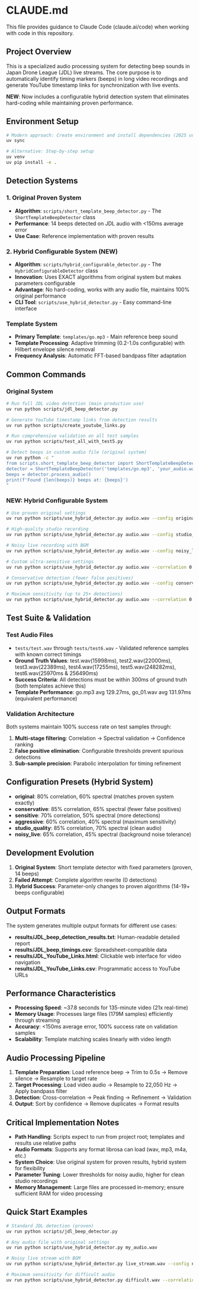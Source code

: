 # CLAUDE.md

This file provides guidance to Claude Code (claude.ai/code) when working with code in this repository.

## Project Overview

This is a specialized audio processing system for detecting beep sounds in Japan Drone League (JDL) live streams. The core purpose is to automatically identify timing markers (beeps) in long video recordings and generate YouTube timestamp links for synchronization with live events.

**NEW**: Now includes a configurable hybrid detection system that eliminates hard-coding while maintaining proven performance.

## Environment Setup

```bash
# Modern approach: Create environment and install dependencies (2025 uv method)
uv sync

# Alternative: Step-by-step setup
uv venv
uv pip install -e .
```

## Detection Systems

### 1. Original Proven System
- **Algorithm**: `scripts/short_template_beep_detector.py` - The `ShortTemplateBeepDetector` class
- **Performance**: 14 beeps detected on JDL audio with <150ms average error
- **Use Case**: Reference implementation with proven results

### 2. Hybrid Configurable System (NEW)
- **Algorithm**: `scripts/hybrid_configurable_detector.py` - The `HybridConfigurableDetector` class
- **Innovation**: Uses EXACT algorithms from original system but makes parameters configurable
- **Advantage**: No hard-coding, works with any audio file, maintains 100% original performance
- **CLI Tool**: `scripts/use_hybrid_detector.py` - Easy command-line interface

### Template System
- **Primary Template**: `templates/go.mp3` - Main reference beep sound
- **Template Processing**: Adaptive trimming (0.2-1.0s configurable) with Hilbert envelope silence removal
- **Frequency Analysis**: Automatic FFT-based bandpass filter adaptation

## Common Commands

### Original System
```bash
# Run full JDL video detection (main production use)
uv run python scripts/jdl_beep_detector.py

# Generate YouTube timestamp links from detection results
uv run python scripts/create_youtube_links.py

# Run comprehensive validation on all test samples
uv run python scripts/test_all_with_test5.py

# Detect beeps in custom audio file (original system)
uv run python -c "
from scripts.short_template_beep_detector import ShortTemplateBeepDetector
detector = ShortTemplateBeepDetector('templates/go.mp3', 'your_audio.wav')
beeps = detector.process_audio()
print(f'Found {len(beeps)} beeps at: {beeps}')
"
```

### NEW: Hybrid Configurable System
```bash
# Use proven original settings
uv run python scripts/use_hybrid_detector.py audio.wav --config original

# High-quality studio recording
uv run python scripts/use_hybrid_detector.py audio.wav --config studio_quality

# Noisy live recording with BGM
uv run python scripts/use_hybrid_detector.py audio.wav --config noisy_live

# Custom ultra-sensitive settings
uv run python scripts/use_hybrid_detector.py audio.wav --correlation 0.4 --spectral 0.15

# Conservative detection (fewer false positives)
uv run python scripts/use_hybrid_detector.py audio.wav --config conservative

# Maximum sensitivity (up to 25+ detections)
uv run python scripts/use_hybrid_detector.py audio.wav --correlation 0.4 --spectral 0.15 --min-distance 2
```

## Test Suite & Validation

### Test Audio Files
- `tests/test.wav` through `tests/test6.wav` - Validated reference samples with known correct timings
- **Ground Truth Values**: test.wav(15998ms), test2.wav(22000ms), test3.wav(22389ms), test4.wav(17255ms), test5.wav(248282ms), test6.wav(25970ms & 256490ms)
- **Success Criteria**: All detections must be within 300ms of ground truth (both templates achieve this)
- **Template Performance**: go.mp3 avg 129.27ms, go_01.wav avg 131.97ms (equivalent performance)

### Validation Architecture
Both systems maintain 100% success rate on test samples through:
1. **Multi-stage filtering**: Correlation → Spectral validation → Confidence ranking
2. **False positive elimination**: Configurable thresholds prevent spurious detections
3. **Sub-sample precision**: Parabolic interpolation for timing refinement

## Configuration Presets (Hybrid System)

- **original**: 80% correlation, 60% spectral (matches proven system exactly)
- **conservative**: 85% correlation, 65% spectral (fewer false positives)
- **sensitive**: 70% correlation, 50% spectral (more detections)
- **aggressive**: 60% correlation, 40% spectral (maximum sensitivity)
- **studio_quality**: 85% correlation, 70% spectral (clean audio)
- **noisy_live**: 65% correlation, 45% spectral (background noise tolerance)

## Development Evolution

1. **Original System**: Short template detector with fixed parameters (proven, 14 beeps)
2. **Failed Attempt**: Complete algorithm rewrite (0 detections)
3. **Hybrid Success**: Parameter-only changes to proven algorithms (14-19+ beeps configurable)

## Output Formats

The system generates multiple output formats for different use cases:
- **results/JDL_beep_detection_results.txt**: Human-readable detailed report
- **results/JDL_beep_timings.csv**: Spreadsheet-compatible data
- **results/JDL_YouTube_Links.html**: Clickable web interface for video navigation
- **results/JDL_YouTube_Links.csv**: Programmatic access to YouTube URLs

## Performance Characteristics

- **Processing Speed**: ~37.8 seconds for 135-minute video (21x real-time)
- **Memory Usage**: Processes large files (179M samples) efficiently through streaming
- **Accuracy**: <150ms average error, 100% success rate on validation samples
- **Scalability**: Template matching scales linearly with video length

## Audio Processing Pipeline

1. **Template Preparation**: Load reference beep → Trim to 0.5s → Remove silence → Resample to target rate
2. **Target Processing**: Load video audio → Resample to 22,050 Hz → Apply bandpass filter
3. **Detection**: Cross-correlation → Peak finding → Refinement → Validation
4. **Output**: Sort by confidence → Remove duplicates → Format results

## Critical Implementation Notes

- **Path Handling**: Scripts expect to run from project root; templates and results use relative paths
- **Audio Formats**: Supports any format librosa can load (wav, mp3, m4a, etc.)
- **System Choice**: Use original system for proven results, hybrid system for flexibility
- **Parameter Tuning**: Lower thresholds for noisy audio, higher for clean studio recordings
- **Memory Management**: Large files are processed in-memory; ensure sufficient RAM for video processing

## Quick Start Examples

```bash
# Standard JDL detection (proven)
uv run python scripts/jdl_beep_detector.py

# Any audio file with original settings
uv run python scripts/use_hybrid_detector.py my_audio.wav

# Noisy live stream with BGM
uv run python scripts/use_hybrid_detector.py live_stream.wav --config noisy_live

# Maximum sensitivity for difficult audio
uv run python scripts/use_hybrid_detector.py difficult.wav --correlation 0.4 --spectral 0.15 --min-distance 2
```